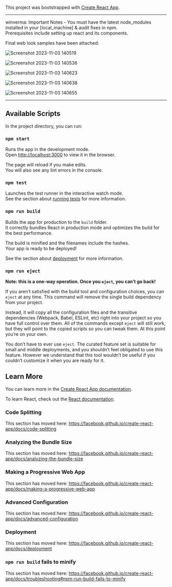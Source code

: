 This project was bootstrapped with [Create React App](https://github.com/facebook/create-react-app).
****************************************************************************************************
winverma: Important Notes - You must have the latest node_modules installed in your [local_machine] & audit fixes in npm.                                                                                           
                            Prerequisites include setting up react and its components.
 
Final web look samples have been attached:
                                                                                                                                                                                                                     
![Screenshot 2023-11-03 140519](https://github.com/winverma/net-movie-db/assets/82725829/53b35800-bbb6-46dd-a409-271361baf22a)

![Screenshot 2023-11-03 140536](https://github.com/winverma/net-movie-db/assets/82725829/f7dd8387-e3b3-4bec-9b1e-87b2eaa60490)

![Screenshot 2023-11-03 140623](https://github.com/winverma/net-movie-db/assets/82725829/0a2e1f94-7642-447e-b895-9837ff3bcdbe)

![Screenshot 2023-11-03 140638](https://github.com/winverma/net-movie-db/assets/82725829/b1486ff7-95fc-4df4-9b51-e753f81d7b55)

![Screenshot 2023-11-03 140655](https://github.com/winverma/net-movie-db/assets/82725829/2954cde7-23aa-4e1d-b20b-a3d15bd1731f)
                                                                                                                                                                                                                     
****************************************************************************************************
## Available Scripts

In the project directory, you can run:

### `npm start`

Runs the app in the development mode.<br />
Open [http://localhost:3000](http://localhost:3000) to view it in the browser.

The page will reload if you make edits.<br />
You will also see any lint errors in the console.

### `npm test`

Launches the test runner in the interactive watch mode.<br />
See the section about [running tests](https://facebook.github.io/create-react-app/docs/running-tests) for more information.

### `npm run build`

Builds the app for production to the `build` folder.<br />
It correctly bundles React in production mode and optimizes the build for the best performance.

The build is minified and the filenames include the hashes.<br />
Your app is ready to be deployed!

See the section about [deployment](https://facebook.github.io/create-react-app/docs/deployment) for more information.

### `npm run eject`

**Note: this is a one-way operation. Once you `eject`, you can’t go back!**

If you aren’t satisfied with the build tool and configuration choices, you can `eject` at any time. This command will remove the single build dependency from your project.

Instead, it will copy all the configuration files and the transitive dependencies (Webpack, Babel, ESLint, etc) right into your project so you have full control over them. All of the commands except `eject` will still work, but they will point to the copied scripts so you can tweak them. At this point you’re on your own.

You don’t have to ever use `eject`. The curated feature set is suitable for small and middle deployments, and you shouldn’t feel obligated to use this feature. However we understand that this tool wouldn’t be useful if you couldn’t customize it when you are ready for it.

## Learn More

You can learn more in the [Create React App documentation](https://facebook.github.io/create-react-app/docs/getting-started).

To learn React, check out the [React documentation](https://reactjs.org/).

### Code Splitting

This section has moved here: https://facebook.github.io/create-react-app/docs/code-splitting

### Analyzing the Bundle Size

This section has moved here: https://facebook.github.io/create-react-app/docs/analyzing-the-bundle-size

### Making a Progressive Web App

This section has moved here: https://facebook.github.io/create-react-app/docs/making-a-progressive-web-app

### Advanced Configuration

This section has moved here: https://facebook.github.io/create-react-app/docs/advanced-configuration

### Deployment

This section has moved here: https://facebook.github.io/create-react-app/docs/deployment

### `npm run build` fails to minify

This section has moved here: https://facebook.github.io/create-react-app/docs/troubleshooting#npm-run-build-fails-to-minify
